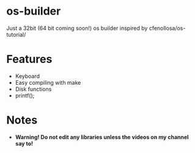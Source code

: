 # os-builder
Just a 32bit (64 bit coming soon!) os builder inspired by cfenollosa/os-tutorial/

# Features
 - Keyboard
 - Easy compiling with make
 - Disk functions
 - printf();

# Notes
 - **Warning! Do not edit any libraries unless the videos on my channel say to!**
